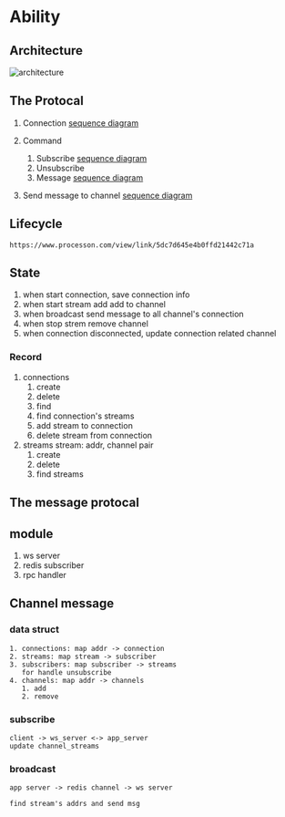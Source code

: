 # Ability
## Architecture
   ![architecture](https://www.processon.com/view/link/5dc79055e4b0bd68d80ed96a)

## The Protocal
   1. Connection
      [sequence diagram](https://www.websequencediagrams.com/?lz=dGl0bGUgQ2xpZW50IENvbm5lY3QgV3NTZXJ2ZXIKCgATBi0tPgALCDogUmVxdWVzdCB3ZWJzb2NrZXQgdXJsCgArCC0tPkFwcAAkCGF1dGggYnkgaGVhZGVycwoAEgkARQ1hcHByb3ZlIG9yIGFib3J0AEEMAIEUBjogdXBncmFkAB8FcmVqZWN0Cg&s=default)

   2. Command
      1. Subscribe
         [sequence diagram](https://www.websequencediagrams.com/?lz=dGl0bGUgQ2xpZW50IFN1YnNjcmliZSBDaGFubmVsCgoAFAYtLT5Xc1NlcnZlcjogY29tbWFuZD1zACYILGlkZW50aWZpZXI9dGhlLQAFCgoALggtLT5BcHAAOghzZW5kIAA2CQpub3RlIHJpZ2h0IG9mIAAdC2NyZWF0ZSBjAIEHBiBvYmplY3QKAEAJAIEJDXJlcHkgd2l0aCB0cmFuc21pc3Npb25zAHYMAIFgBgAmBWwAJgYAHRA&s=default)
      2. Unsubscribe
      3. Message
         [sequence diagram](https://www.websequencediagrams.com/?lz=dGl0bGUgQ2xpZW50IENhbGwgQXBwU2VydmVyIENoYW5uZWwncyBNZXRob2QgdG8gU3RhcnQgU3RyZWFtCgoAMgYtLT5XcwAuBjogY29tbWFuZD1tZXNzYWdlLGlkZW50aWZpZXI9dGhlLWMATgYsIGFjdGlvbj1mb2xsb3cKADgILS0-AHcJOiBzZW5kIHRoZSAASAVhZ2UKbm90ZSByaWdodCBvZgCBIQoKAIE1BXRoZSAAWQcncyAAVAYgbQCBNgUsCkluAEUFAAgOIHdlIGNhbiBjYWxsIGBzAIFRBV9mcm9tYCB0byBzAIFnBQAQBgplbmQgbm90ZQoAghcJAIFqDXJlcHkgd2l0aCB0cmFuc21pc3Npb25zIGFuZAA7B3MAgS4PAIIpCnNhdmUAYAcAcgV1YnNjcmlidG9yIHJlbGF0aW9uc2hpcACCGQwAgysGAHIFbAByBgBqDwoK&s=default)
   3. Send message to channel
      [sequence diagram](https://www.websequencediagrams.com/?lz=dGl0bGUgQ2xpZW50IGNhbGwgQXBwU2VydmVyIENoYW5uZWwncyBtZXRob2QgdG8gc3RhcnQgc3RyZWFtCgoAMgYtLT5XcwAuBjogY29tbWFuZD1tZXNzYWdlLGlkZW50aWZpZXI9dGhlLWMATgYsIGFjdGlvbj1mb2xsb3cKADgILS0-AHcJOiBzZW5kIHRoZSAASAVhZ2UKbm90ZSByaWdodCBvZgCBIQoKQ2FsbAAlBQBZBydzIABUBgCBNAcsCkluAEUFAAgOIHdlIGNhbgCBcwZgAIFQBl9mcm9tYACBWxFlbmQgbm90ZQoAghcJAIFqDXJlcHkgd2l0aCB0cmFuc21pc3Npb25zIGFuZACCJwdzAIEuDwCCKQpzYXZlAIJMBwCCXgV1YnNjcmlidG9yIHJlbGF0aW9uc2hpcACCGQwAgysGAHIFbAByBgBqDwo&s=default)

## Lifecycle
    https://www.processon.com/view/link/5dc7d645e4b0ffd21442c71a

## State
1. when start connection, save connection info
2. when start stream add add to channel
3. when broadcast send message to all channel's connection
4. when stop strem remove channel
5. when connection disconnected, update connection related channel

### Record
1. connections
   1. create
   2. delete
   3. find
   4. find connection's streams
   5. add stream to connection
   6. delete stream from connection
2. streams
   stream: addr, channel pair
   1. create
   2. delete
   3. find streams
## The message protocal

## module
1. ws server
2. redis subscriber
3. rpc handler

## Channel message
### data struct
    1. connections: map addr -> connection
    2. streams: map stream -> subscriber
    3. subscribers: map subscriber -> streams
       for handle unsubscribe
    4. channels: map addr -> channels
       1. add
       2. remove


### subscribe
    client -> ws_server <-> app_server
    update channel_streams

### broadcast
    app server -> redis channel -> ws server

    find stream's addrs and send msg
